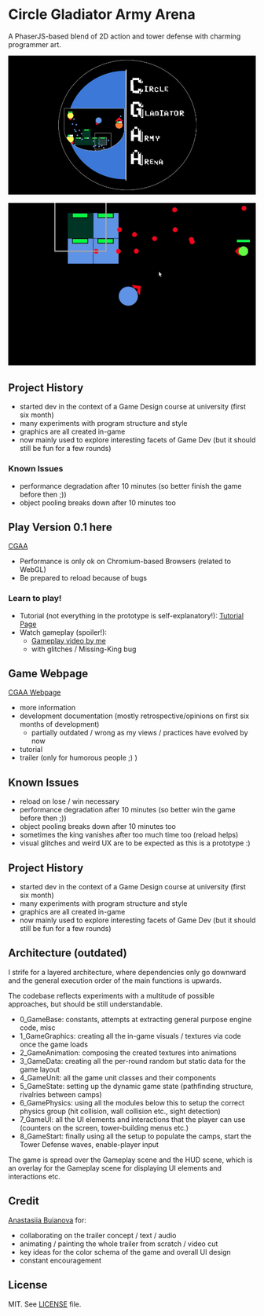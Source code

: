 # Circle Gladiator Army Arena

A PhaserJS-based blend of 2D action and tower defense with charming programmer art.

![Logo](./page/images/Logo.png)

![Fight](./page/images/fight.gif)


## Project History

- started dev in the context of a Game Design course at university (first six month)
- many experiments with program structure and style
- graphics are all created in-game
- now mainly used to explore interesting facets of Game Dev (but it should still be fun for a few rounds)

### Known Issues

- performance degradation after 10 minutes (so better finish the game before then ;))
- object pooling breaks down after 10 minutes too

## Play Version 0.1 here

[CGAA](https://luccahellriegel.github.io/cgaa/page/game.html)

- Performance is only ok on Chromium-based Browsers (related to WebGL)
- Be prepared to reload because of bugs

### Learn to play!

- Tutorial (not everything in the prototype is self-explanatory!): [Tutorial Page](https://luccahellriegel.github.io/cgaa/page/tutorial.html)
- Watch gameplay (spoiler!):
  - [Gameplay video by me](https://www.youtube.com/watch?v=Wgb_iVdO6x0&feature=youtu.be)
  - with glitches / Missing-King bug

## Game Webpage

[CGAA Webpage](https://luccahellriegel.github.io/cgaa/page)

- more information
- development documentation (mostly retrospective/opinions on first six months of development)
  - partially outdated / wrong as my views / practices have evolved by now
- tutorial
- trailer (only for humorous people ;) )

## Known Issues

- reload on lose / win necessary
- performance degradation after 10 minutes (so better win the game before then ;))
- object pooling breaks down after 10 minutes too
- sometimes the king vanishes after too much time too (reload helps)
- visual glitches and weird UX are to be expected as this is a prototype :)

## Project History

- started dev in the context of a Game Design course at university (first six month)
- many experiments with program structure and style
- graphics are all created in-game
- now mainly used to explore interesting facets of Game Dev (but it should still be fun for a few rounds)

## Architecture (outdated)

I strife for a layered architecture, where dependencies only go downward and the general execution order of the main functions is upwards.

The codebase reflects experiments with a multitude of possible approaches, but should be still understandable.

- 0_GameBase: constants, attempts at extracting general purpose engine code, misc
- 1_GameGraphics: creating all the in-game visuals / textures via code once the game loads
- 2_GameAnimation: composing the created textures into animations
- 3_GameData: creating all the per-round random but static data for the game layout
- 4_GameUnit: all the game unit classes and their components
- 5_GameState: setting up the dynamic game state (pathfinding structure, rivalries between camps)
- 6_GamePhysics: using all the modules below this to setup the correct physics group (hit collision, wall collision etc., sight detection)
- 7_GameUI: all the UI elements and interactions that the player can use (counters on the screen, tower-building menus etc.)
- 8_GameStart: finally using all the setup to populate the camps, start the Tower Defense waves, enable-player input

The game is spread over the Gameplay scene and the HUD scene, which is an overlay for the Gameplay scene for displaying UI elements and interactions etc.

## Credit

[Anastasiia Buianova](https://github.com/AnastasiaBuianova) for:

- collaborating on the trailer concept / text / audio
- animating / painting the whole trailer from scratch / video cut
- key ideas for the color schema of the game and overall UI design
- constant encouragement

## License

MIT. See [LICENSE](./LICENSE) file.
